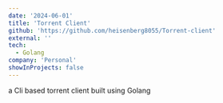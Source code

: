 ```yaml
---
date: '2024-06-01'
title: 'Torrent Client'
github: 'https://github.com/heisenberg8055/Torrent-client'
external: ''
tech:
  - Golang
company: 'Personal'
showInProjects: false
---
```


a Cli based torrent client built using Golang
